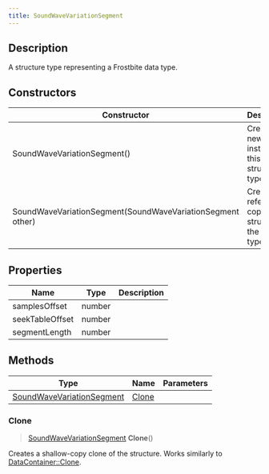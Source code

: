 ```yaml
---
title: SoundWaveVariationSegment
---
```

## Description

A structure type representing a Frostbite data type.

## Constructors

| Constructor                                                | Description                                              |
| ---------------------------------------------------------- | -------------------------------------------------------- |
| SoundWaveVariationSegment()                                | Create a new instance of this structure type.            |
| SoundWaveVariationSegment(SoundWaveVariationSegment other) | Create a reference copy of a structure of the same type. |

## Properties

| Name            | Type   | Description |
| --------------- | ------ | ----------- |
| samplesOffset   | number |             |
| seekTableOffset | number |             |
| segmentLength   | number |             |

## Methods

| Type                                                   | Name            | Parameters |
| ------------------------------------------------------ | --------------- | ---------- |
| [SoundWaveVariationSegment](/vext/ref/fb/soundwavevariationsegment/) | [Clone](#clone) |            |

### Clone

> [SoundWaveVariationSegment](/vext/ref/fb/soundwavevariationsegment/) **Clone**()

Creates a shallow-copy clone of the structure. Works similarly to [DataContainer::Clone](/vext/ref/shared/class/datacontainer#clone).
